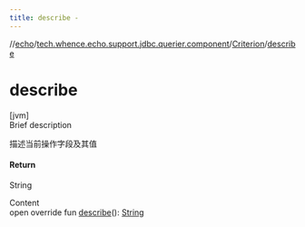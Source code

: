 ```yaml
---
title: describe -
---
```

//[echo](../../index.md)/[tech.whence.echo.support.jdbc.querier.component](../index.md)/[Criterion](index.md)/[describe](describe.md)



# describe  
[jvm]  
Brief description  


描述当前操作字段及其值



#### Return  


String

  
Content  
open override fun [describe](describe.md)(): [String](https://kotlinlang.org/api/latest/jvm/stdlib/kotlin/-string/index.html)  



